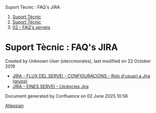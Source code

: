 Suport Tècnic : FAQ's JIRA  

1.  [Suport Tècnic](index.md)
2.  [Suport Tècnic](13893782.md)
3.  [02 - FAQ's serveis](26313393.md)

Suport Tècnic : FAQ's JIRA
==========================

Created by Unknown User (oteccmorales), last modified on 22 October 2019

*   [JIRA - FLUX DEL SERVEI - CONFIGURACIONS - Rols d'usuari a Jira (grups)](26318822.md)
*   [JIRA - EINES SERVEI - Llicències Jira](24216595.md)

  

Document generated by Confluence on 02 June 2025 10:56

[Atlassian](http://www.atlassian.com/)